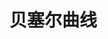 <!--
 * @Description: Created By Pony
 * @Author: Pony
 * @Date: 2021-08-03 23:20:33
 * @LastEditors: Pony
 * @LastEditTime: 2021-08-03 23:20:52
-->
# 贝塞尔曲线